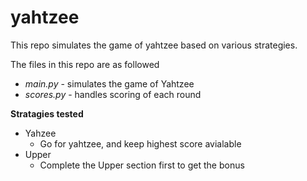 # yahtzee
This repo simulates the game of yahtzee based on various strategies.

The files in this repo are as followed
- *main.py* - simulates the game of Yahtzee
- *scores.py* - handles scoring of each round

**Stratagies tested**
+ Yahzee
    - Go for yahtzee, and keep highest score avialable
+ Upper
    - Complete the Upper section first to get the bonus

